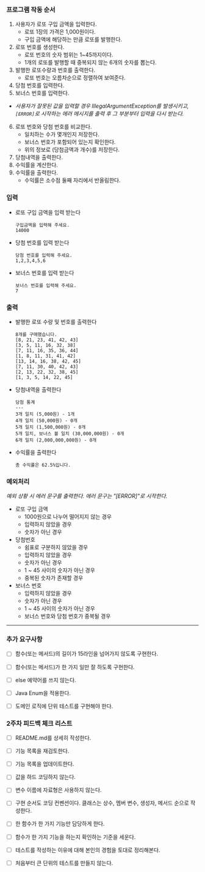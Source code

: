 ### 프로그램 작동 순서

1. 사용자가 로또 구입 금액을 입력한다.
    - 로또 1장의 가격은 1,000원이다.
    - 구입 금액에 해당하는 만큼 로또를 발행한다.
2. 로또 번호를 생성한다.
    - 로또 번호의 숫자 범위는 1~45까지이다.
    - 1개의 로또를 발행할 때 중복되지 않는 6개의 숫자를 뽑는다.
3. 발행한 로또수량과 번호를 출력한다.
    - 로또 번호는 오름차순으로 정렬하여 보여준다.
4. 당첨 번호를 입력한다. 
5. 보너스 번호를 입력한다.

+ *사용자가 잘못된 값을 입력할 경우 IllegalArgumentException를 발생시키고, `[ERROR]`로 시작하는 에러 메시지를 출력 후 그 부분부터 입력을 다시 받는다.*

6. 로또 번호와 당첨 번호를 비교한다.
   - 일치하는 수가 몇개인지 저장한다.
   - 보너스 번호가 포함되어 있는지 확인한다.
   - 위의 정보로 (당첨금액과 개수)를 저장한다.
7. 당첨내역을 출력한다.
8. 수익률을 계산한다.
9. 수익률을 출력한다.
    - 수익률은 소수점 둘째 자리에서 반올림한다.


### 입력

- 로또 구입 금액을 입력 받는다

    ```
    구입금액을 입력해 주세요.
    14000
    ```

- 당첨 번호를 입력 받는다

    ```
    당첨 번호를 입력해 주세요.
    1,2,3,4,5,6
    ```

- 보너스 번호를 입력 받는다

    ```
    보너스 번호를 입력해 주세요.
    7
    ```


### 출력

- 발행한 로또 수량 및 번호를 출력한다

    ```
    8개를 구매했습니다.
    [8, 21, 23, 41, 42, 43] 
    [3, 5, 11, 16, 32, 38] 
    [7, 11, 16, 35, 36, 44] 
    [1, 8, 11, 31, 41, 42] 
    [13, 14, 16, 38, 42, 45] 
    [7, 11, 30, 40, 42, 43] 
    [2, 13, 22, 32, 38, 45] 
    [1, 3, 5, 14, 22, 45]
    ```

- 당첨내역을 출력한다

    ```
    당첨 통계
    ---
    3개 일치 (5,000원) - 1개
    4개 일치 (50,000원) - 0개
    5개 일치 (1,500,000원) - 0개
    5개 일치, 보너스 볼 일치 (30,000,000원) - 0개
    6개 일치 (2,000,000,000원) - 0개
    ```

- 수익률을 출력한다

    ```
    총 수익률은 62.5%입니다.
    ```


### 예외처리

*예외 상황 시 에러 문구를 출력한다. 에러 문구는 "[ERROR]"로 시작한다.*

- 로또 구입 금액
    - 1000원으로 나누어 떨어지지 않는 경우
    - 입력하지 않았을 경우
    - 숫자가 아닌 경우
- 당첨번호
    - 쉼표로 구분하지 않았을 경우
    - 입력하지 않았을 경우
    - 숫자가 아닌 경우
    - 1 ~ 45 사이의 숫자가 아닌 경우
    - 중복된 숫자가 존재할 경우
- 보너스 번호
    - 입력하지 않았을 경우
    - 숫자가 아닌 경우
    - 1 ~ 45 사이의 숫자가 아닌 경우
    - 보너스 번호와 당첨 번호가 중복될 경우




---
### 추가 요구사항

- [ ] 함수(또는 메서드)의 길이가 15라인을 넘어가지 않도록 구현한다.

- [ ] 함수(또는 메서드)가 한 가지 일만 잘 하도록 구현한다.

- [ ] else 예약어를 쓰지 않는다.

- [ ] Java Enum을 적용한다.

- [ ] 도메인 로직에 단위 테스트를 구현해야 한다. 


### 2주차 피드백 체크 리스트

- [ ] README.md를 상세히 작성한다.

- [ ] 기능 목록을 재검토한다.

- [ ] 기능 목록을 업데이트한다.

- [ ] 값을 하드 코딩하지 않는다.

- [ ] 변수 이름에 자료형은 사용하지 않는다.

- [ ] 구현 순서도 코딩 컨벤션이다. 클래스는 상수, 멤버 변수, 생성자, 메서드 순으로 작성한다.

- [ ] 한 함수가 한 가지 기능만 담당하게 한다.

- [ ] 함수가 한 가지 기능을 하는지 확인하는 기준을 세운다.

- [ ] 테스트를 작성하는 이유에 대해 본인의 경험을 토대로 정리해본다.

- [ ] 처음부터 큰 단위의 테스트를 만들지 않는다.